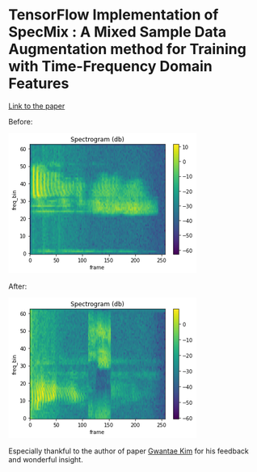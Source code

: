 # TensorFlow Implementation of SpecMix : A Mixed Sample Data Augmentation method for Training with Time-Frequency Domain Features


[Link to the paper](https://arxiv.org/abs/2108.03020) 

Before: 

![Original Spectrogram](original_specmix_tensorflow.png "Original Spectrogram Without SpecMix")

After: 

![SpecMixed](specmixed_tensorflow.png "Time-Frequency Mixed Spectrogram")

Especially thankful to the author of paper [Gwantae Kim](https://sites.google.com/korea.ac.kr/gwantae-kim/) for his feedback and wonderful insight.
